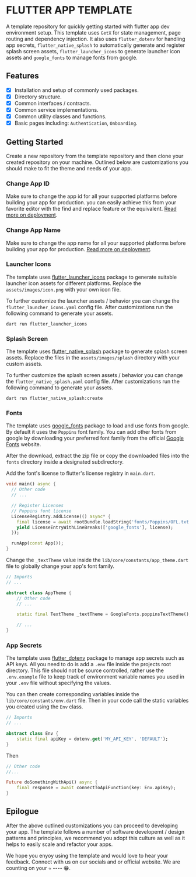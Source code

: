 # FLUTTER APP TEMPLATE

A template repository for quickly getting started with flutter app dev environment setup.
This template uses `GetX` for state management, page routing and dependency injection. It also
uses `flutter_dotenv` for handling app secrets, `flutter_native_splash` to automatically generate
and register splash screen assets, `flutter_launcher_icons` to generate launcher icon assets and
`google_fonts` to manage fonts from google.

## Features

- [x] Installation and setup of commonly used packages.
- [x] Directory structure.
- [x] Common interfaces / contracts.
- [x] Common service implementations.
- [x] Common utility classes and functions.
- [x] Basic pages including: `Authentication`, `Onboarding`.

## Getting Started

Create a new repository from the template repository and then clone your created repository on your machine. Outlined below are customizations you should make to fit the theme and needs of your app.

### Change App ID

Make sure to change the app id for all your supported platforms before building your app for production. you can easily achieve this from your favorite editor with the find and replace feature or the equivalent. [Read more on deployment](<https://docs.flutter.dev/deployment>).

### Change App Name

Make sure to change the app name for all your supported platforms before building your app for production. [Read more on deployment](<https://docs.flutter.dev/deployment>).

### Launcher Icons

The template uses [flutter_launcher_icons](<https://pub.dev/packages/flutter_launcher_icons>) package to generate suitable launcher icon assets for different platforms. Replace the `assets/images/icon.png` with your own icon file.

To further customize the launcher assets / behavior you can change the `flutter_launcher_icons.yaml` config file. After customizations run the following command to generate your assets.

```shell
dart run flutter_launcher_icons
```

### Splash Screen

The template uses [flutter_native_splash](<https://pub.dev/packages/flutter_native_splash>) package to generate splash screen assets. Replace the files in the `assets/images/splash` directory with your custom assets.

To further customize the splash screen assets / behavior you can change the `flutter_native_splash.yaml` config file. After customizations run the following command to generate your assets.

```shell
dart run flutter_native_splash:create
```

### Fonts

The template uses [google_fonts](<https://pub.dev/packages/google_fonts>) package to load and use fonts from google. By default it uses the `Poppins` font family. You can add other fonts from google by downloading your preferred font family from the official [Google Fonts](<https://fonts.google.com>) website.

After the download, extract the zip file or copy the downloaded files into the `fonts` directory inside a designated subdirectory.

Add the font's license to flutter's license registry in `main.dart`.

``` dart
void main() async {
  // Other code
  // ...

  // Register Licenses
  // Poppins font license
  LicenseRegistry.addLicense(() async* {
    final license = await rootBundle.loadString('fonts/Poppins/OFL.txt');
    yield LicenseEntryWithLineBreaks(['google_fonts'], license);
  });

  runApp(const App());
}
```

Change the `_textTheme` value inside the `lib/core/constants/app_theme.dart` file to globally change your app's font family.

``` dart
// Imports
// ...

abstract class AppTheme {
    // Other code
    // ...

    static final TextTheme _textTheme = GoogleFonts.poppinsTextTheme();

    // ...
}
```

### App Secrets

The template uses [flutter_dotenv](<https://pub.dev/packages/flutter_dotenv>) package to manage app secrets such as API keys. All you need to do is add a `.env` file inside the projects root directory. This file should not be source controlled, rather use the `.env.example` file to keep track of environment variable names you used in your `.env` file without specifying the values.

You can then create corresponding variables inside the `lib/core/constants/env.dart` file. Then in your code call the static variables you created using the `Env` class.

``` dart
// Imports
// ...

abstract class Env {
    static final apiKey = dotenv.get('MY_API_KEY', 'DEFAULT');
}
```

Then

``` dart
// Other code
//...

Future doSomethingWithApi() async {
    final response = await connectToApiFunction(key: Env.apiKey);
}

```

## Epilogue

After the above outlined customizations you can proceed to developing your app. The template follows a number of software developemt / design patterns and principles, we recommend you adopt this culture as well as it helps to easily scale and refactor your apps.

We hope you enyoy using the template and would love to hear your feedback. Connect with us on our socials and or official website. We are counting on your `⭐` ---- 😁.
